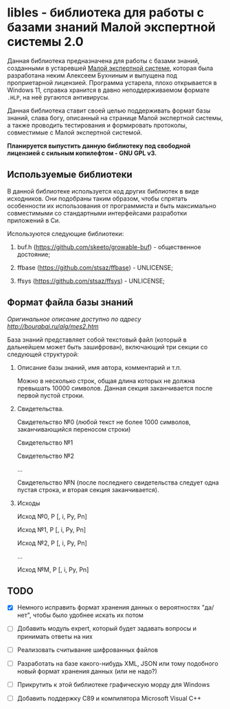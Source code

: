 libles - библиотека для работы с базами знаний Малой экспертной системы 2.0
===========================================================================

Данная библиотека предназначена для работы с базами знаний, созданными в
устаревшей [Малой экспертной системе](http://bourabai.ru/alg/mes2.htm), которая
была разработана неким Алексеем Бухниным и выпущена под проприетарной лицензией.
Программа устарела, плохо открывается в Windows 11, справка хранится в давно
неподдерживаемом формате `.HLP`, на неё ругаются антивирусы. 

Данная библиотека ставит своей целью поддерживать формат базы знаний, слава
богу, описанный на странице Малой экспертной системы, а также проводить
тестирования и формировать протоколы, совместимые с Малой экспертной системой.

**Планируется выпустить данную библиотеку под свободной лицензией с сильным
копилефтом - GNU GPL v3.**


Используемые библиотеки
-----------------------

В данной библиотеке используется код других библиотек в виде исходников. Они
подобраны таким образом, чтобы спрятать особенности их использования от
программиста и быть максимально совместимыми со стандартными интерфейсами
разработки приложений в Си.

Используются следующие библиотеки:

1. buf.h (<https://github.com/skeeto/growable-buf>) - общественное достояние;

2. ffbase (<https://github.com/stsaz/ffbase>) - UNLICENSE;

3. ffsys (<https://github.com/stsaz/ffsys>) - UNLICENSE;

Формат файла базы знаний
------------------------

*Оригинальное описание доступно по адресу <http://bourabai.ru/alg/mes2.htm>*

База знаний представляет собой текстовый файл (который в дальнейшем может быть
зашифрован), включающий три секции со следующей структурой:

1. Описание базы знаний, имя автора, комментарий и т.п.

   Можно в несколько строк, общая длина которых не должна превышать 10000
   символов. Данная секция заканчивается после первой пустой строки.

2. Свидетельства.

   Свидетельство №0 (любой текст не более 1000 символов, заканчивающийся
   переносом строки)

   Свидетельство №1

   Свидетельство №2

   ...

   Свидетельство №N (после последнего свидетельства следует одна пустая строка,
   и вторая секция заканчивается).

3. Исходы

   Исход №0, P [, i, Py, Pn]

   Исход №1, P [, i, Py, Pn]

   Исход №2, P [, i, Py, Pn]

   ...

   Исход №M, P [, i, Py, Pn]


TODO
----

- [X] Немного исправить формат хранения данных о вероятностях "да/нет", чтобы
  было удобнее искать их потом

- [ ] Добавить модуль expert, который будет задавать вопросы и принимать ответы
  на них

- [ ] Реализовать считывание шифрованных файлов

- [ ] Разработать на базе какого-нибудь XML, JSON или тому подобного новый
  формат хранения данных (или не надо?)

- [ ] Прикрутить к этой библиотеке графическую морду для Windows

- [ ] Добавить поддержку C89 и компилятора Microsoft Visual C++
